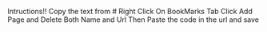 Intructions!!
Copy the text from #
Right Click On BookMarks Tab
Click Add Page and Delete Both Name and Url
Then Paste the code in the url and save
